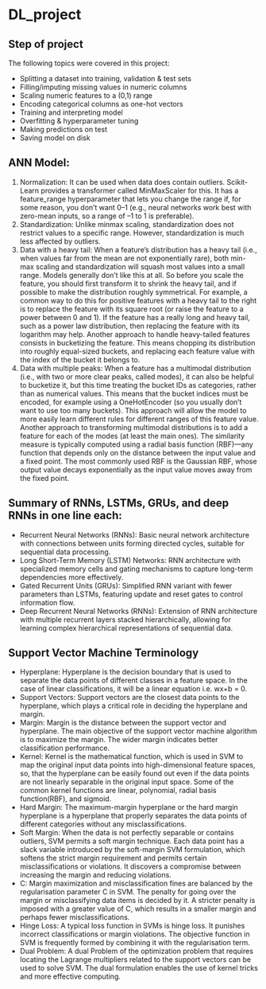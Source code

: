 # DL_project

## Step of project

The following topics were covered in this project:

* Splitting a dataset into training, validation & test sets
* Filling/imputing missing values in numeric columns
* Scaling numeric features to a (0,1) range
* Encoding categorical columns as one-hot vectors
* Training and interpreting model
* Overfitting & hyperparameter tuning
* Making predictions on test
* Saving model on disk
## ANN Model:
1. Normalization: It can be used when data does contain outliers. Scikit-Learn provides a transformer called MinMaxScaler for this. It has a feature_range hyperparameter that lets you change the range if, for some 
reason, you don’t want 0–1 (e.g., neural networks work best with zero-mean inputs, so a range of –1 to 1 is preferable).
2. Standardization: Unlike minmax scaling, standardization does not restrict values to a specific range. However, standardization is much less affected by outliers. 
3. Data with a heavy tail: When a feature’s distribution has a heavy tail (i.e., when values far from the mean are not exponentially rare), both min-max scaling and standardization will squash most values into a small 
range. Models generally don’t like this at all. So before you scale the feature, you should first transform it to shrink the heavy tail, and if possible to make the distribution roughly symmetrical. For example, a 
common way to do this for positive features with a heavy tail to the right is to replace the feature with its square root (or raise the feature to a power between 0 and 1). If the feature has a really long and heavy tail, such as a power law distribution,
then replacing the feature with its logarithm may help. Another approach to handle heavy-tailed features consists in bucketizing the feature. This means chopping its distribution into roughly equal-sized buckets, and replacing each feature value with the index of the bucket it belongs to.
4. Data with multiple peaks: When a feature has a multimodal distribution (i.e., with two or more clear peaks, called modes), it can also be helpful to bucketize it, but this time treating the bucket IDs as categories,
rather than as numerical values. This means that the bucket indices must be encoded, for example using a OneHotEncoder (so you usually don’t want to use too many buckets). This approach will allow the model to more
easily learn different rules for different ranges of this feature value. Another approach to transforming multimodal distributions is to add a feature for each of the modes (at least the main ones). The similarity
measure is typically computed using a radial basis function (RBF)—any function that depends only on the distance between the input value and a fixed point. The most commonly used RBF is the Gaussian RBF, whose output
value decays exponentially as the input value moves away from the fixed point.

## Summary of RNNs, LSTMs, GRUs, and deep RNNs in one line each:

* Recurrent Neural Networks (RNNs): Basic neural network architecture with connections between units forming directed cycles, suitable for sequential data processing.
* Long Short-Term Memory (LSTM) Networks: RNN architecture with specialized memory cells and gating mechanisms to capture long-term dependencies more effectively.
* Gated Recurrent Units (GRUs): Simplified RNN variant with fewer parameters than LSTMs, featuring update and reset gates to control information flow.
* Deep Recurrent Neural Networks (RNNs): Extension of RNN architecture with multiple recurrent layers stacked hierarchically, allowing for learning complex hierarchical representations of sequential data.


## Support Vector Machine Terminology

* Hyperplane: Hyperplane is the decision boundary that is used to separate the data points of different classes in a feature space. In the case of linear classifications, it will be a linear equation i.e. wx+b = 0.
* Support Vectors: Support vectors are the closest data points to the hyperplane, which plays a critical role in deciding the hyperplane and margin. 
* Margin: Margin is the distance between the support vector and hyperplane. The main objective of the support vector machine algorithm is to maximize the margin.  The wider margin indicates better classification performance.
* Kernel: Kernel is the mathematical function, which is used in SVM to map the original input data points into high-dimensional feature spaces, so, that the hyperplane can be easily found out even if the data points are not linearly separable in the original input space. Some of the common kernel functions are linear, polynomial, radial basis function(RBF), and sigmoid.
* Hard Margin: The maximum-margin hyperplane or the hard margin hyperplane is a hyperplane that properly separates the data points of different categories without any misclassifications.
* Soft Margin: When the data is not perfectly separable or contains outliers, SVM permits a soft margin technique. Each data point has a slack variable introduced by the soft-margin SVM formulation, which softens the strict margin requirement and permits certain misclassifications or violations. It discovers a compromise between increasing the margin and reducing violations.
* C: Margin maximization and misclassification fines are balanced by the regularisation parameter C in SVM. The penalty for going over the margin or misclassifying data items is decided by it. A stricter penalty is imposed with a greater value of C, which results in a smaller margin and perhaps fewer misclassifications.
* Hinge Loss: A typical loss function in SVMs is hinge loss. It punishes incorrect classifications or margin violations. The objective function in SVM is frequently formed by combining it with the regularisation term.
* Dual Problem: A dual Problem of the optimization problem that requires locating the Lagrange multipliers related to the support vectors can be used to solve SVM. The dual formulation enables the use of kernel tricks and more effective computing.
